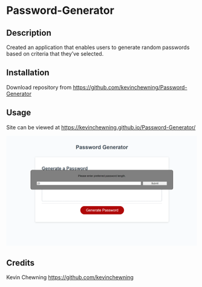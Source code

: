 # Password-Generator

## Description

Created an application that enables users to generate random passwords based on criteria that they’ve selected.

## Installation

Download repository from https://github.com/kevinchewning/Password-Generator

## Usage

Site can be viewed at https://kevinchewning.github.io/Password-Generator/

![Site Screenshot](assets/images/pg-screenshot.png)

## Credits

Kevin Chewning https://github.com/kevinchewning